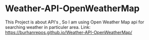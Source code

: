 # Weather-API-OpenWeatherMap
This Project is about API's , So I am using Open Weather Map api for searching weather in particuler area.
Link: https://burhanrepos.github.io/Weather-API-OpenWeatherMap/
